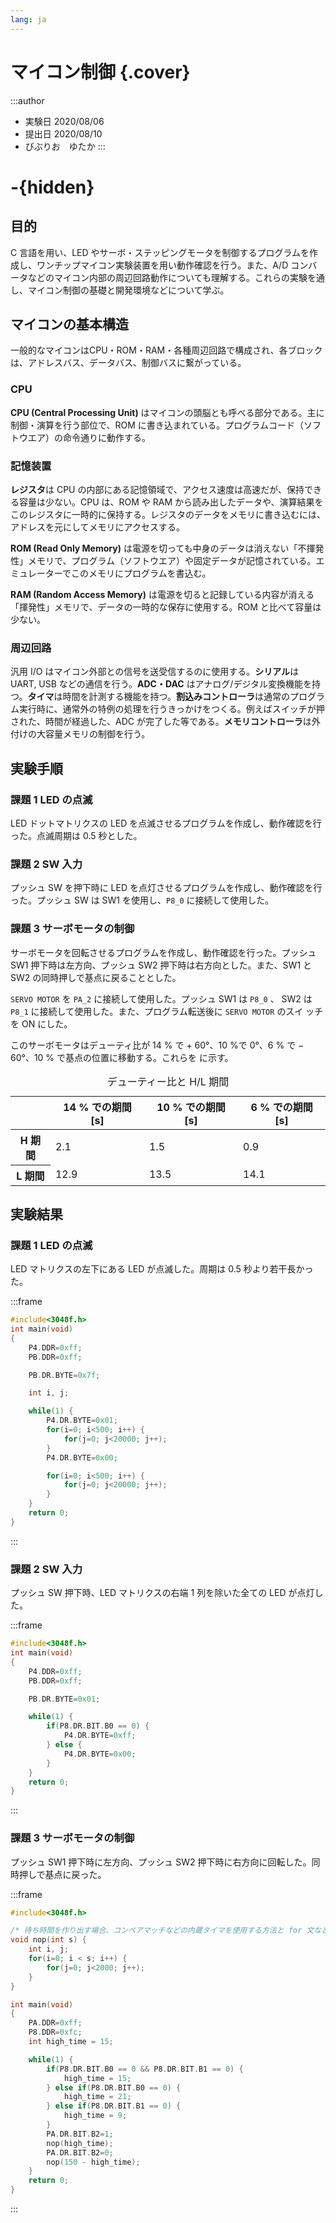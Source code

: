 ```yaml
---
lang: ja
---
```


# マイコン制御 {.cover}

:::author
- 実験日 2020/08/06
- 提出日 2020/08/10
- びぶりお　ゆたか
:::

# -{hidden}

<!--
  タイトルなしの section を作る
-->

## 目的
C 言語を用い、LED やサーボ・ステッピングモータを制御するプログラムを作成し、ワンチップマイコン実験装置を用い動作確認を行う。また、A/D コンバータなどのマイコン内部の周辺回路動作についても理解する。これらの実験を通し、マイコン制御の基礎と開発環境などについて学ぶ。

## マイコンの基本構造
一般的なマイコンはCPU・ROM・RAM・各種周辺回路で構成され、各ブロックは、アドレスバス、データバス、制御バスに繋がっている。


### CPU
**CPU (Central Processing Unit)** はマイコンの頭脳とも呼べる部分である。主に制御・演算を行う部位で、ROM に書き込まれている。プログラムコード（ソフトウエア）の命令通りに動作する。

### 記憶装置
**レジスタ**は CPU の内部にある記憶領域で、アクセス速度は高速だが、保持できる容量は少ない。CPU は、ROM や RAM から読み出したデータや、演算結果をこのレジスタに一時的に保持する。レジスタのデータをメモリに書き込むには、アドレスを元にしてメモリにアクセスする。

**ROM (Read Only Memory)** は電源を切っても中身のデータは消えない「不揮発性」メモリで、プログラム（ソフトウエア）や固定データが記憶されている。エミュレーターでこのメモリにプログラムを書込む。

**RAM (Random Access Memory)** は電源を切ると記録している内容が消える「揮発性」メモリで、データの一時的な保存に使用する。ROM と比べて容量は少ない。

### 周辺回路
汎用 I/O はマイコン外部との信号を送受信するのに使用する。**シリアル**は UART, USB などの通信を行う。**ADC・DAC** はアナログ/デジタル変換機能を持つ。**タイマ**は時間を計測する機能を持つ。**割込みコントローラ**は通常のプログラム実行時に、通常外の特例の処理を行うきっかけをつくる。例えばスイッチが押された、時間が経過した、ADC が完了した等である。**メモリコントローラ**は外付けの大容量メモリの制御を行う。


## 実験手順
### 課題 1 LED の点滅
LED ドットマトリクスの LED を点滅させるプログラムを作成し、動作確認を行った。点滅周期は 0.5 秒とした。

### 課題 2 SW 入力
プッシュ SW を押下時に LED を点灯させるプログラムを作成し、動作確認を行った。プッシュ SW は SW1 を使用し、`P8_0` に接続して使用した。

### 課題 3 サーボモータの制御
サーボモータを回転させるプログラムを作成し、動作確認を行った。プッシュ SW1 押下時は左方向、プッシュ SW2 押下時は右方向とした。また、SW1 と SW2 の同時押しで基点に戻ることとした。

`SERVO MOTOR` を `PA_2` に接続して使用した。プッシュ SW1 は `P8_0` 、 SW2 は `P8_1` に接続して使用した。また、プログラム転送後に `SERVO MOTOR` のスイ ッチを ON にした。

このサーボモータはデューティ比が 14 % で $+$ 60°、10 %で 0°、6 % で $-$ 60°、10 % で基点の位置に移動する。これらを <a href="#duty_cycle" data-ref="table"></a> に示す。

<table>
  <caption id="duty_cycle">デューティー比と H/L 期間</caption>
  <thead>
    <tr>
      <th></th> <th>14 % での期間 [s]</th> <th>10 % での期間 [s]</th> <th>6 % での期間 [s]</th>
    </tr>
  </thead>
  <tbody class="right">
    <tr>
      <th>H 期間</th> <td>2.1</td> <td>1.5</td> <td>0.9</td>
    </tr>
    <tr>
      <th>L 期間</th> <td>12.9</td> <td>13.5</td> <td>14.1</td>
    </tr>
  </tbody>
</table>

## 実験結果
### 課題 1 LED の点滅
LED マトリクスの左下にある LED が点滅した。周期は 0.5 秒より若干長かった。

:::frame

```c
#include<3048f.h>
int main(void)
{
    P4.DDR=0xff;
    PB.DDR=0xff;

    PB.DR.BYTE=0x7f;

    int i, j;

    while(1) {
        P4.DR.BYTE=0x01;
        for(i=0; i<500; i++) {
            for(j=0; j<20000; j++);
        }
        P4.DR.BYTE=0x00;

        for(i=0; i<500; i++) {
            for(j=0; j<20000; j++);
        }
    }
    return 0;
}
```

:::

### 課題 2 SW 入力
プッシュ SW 押下時、LED マトリクスの右端 1 列を除いた全ての LED が点灯した。

:::frame

```c
#include<3048f.h>
int main(void)
{
    P4.DDR=0xff;
    PB.DDR=0xff;

    PB.DR.BYTE=0x01;

    while(1) {
        if(P8.DR.BIT.B0 == 0) {
            P4.DR.BYTE=0xff;
        } else {
            P4.DR.BYTE=0x00;
        }
    }
    return 0;
}
```

:::

### 課題 3 サーボモータの制御
プッシュ SW1 押下時に左方向、プッシュ SW2 押下時に右方向に回転した。同時押しで基点に戻った。

:::frame

```c
#include<3048f.h>

/* 待ち時間を作り出す場合、コンペアマッチなどの内蔵タイマを使用する方法と for 文などにより待ち時間を作成する方法がある。 */
void nop(int s) {
    int i, j;
    for(i=0; i < s; i++) {
        for(j=0; j<2000; j++);
    }
}

int main(void)
{
    PA.DDR=0xff;
    P8.DDR=0xfc;
    int high_time = 15;

    while(1) {
        if(P8.DR.BIT.B0 == 0 && P8.DR.BIT.B1 == 0) {
            high_time = 15;
        } else if(P8.DR.BIT.B0 == 0) {
            high_time = 21;
        } else if(P8.DR.BIT.B1 == 0) {
            high_time = 9;
        }
        PA.DR.BIT.B2=1;
        nop(high_time);
        PA.DR.BIT.B2=0;
        nop(150 - high_time);
    }
    return 0;
}
```

:::
